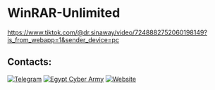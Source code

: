 # WinRAR-Unlimited

https://www.tiktok.com/@dr.sinaway/video/7248882752060198149?is_from_webapp=1&sender_device=pc



## Contacts:
[![Telegram](https://img.shields.io/badge/-Telegram-blue)](https://telegram.me/HORS_VIP)
[![Egypt Cyber Army](https://img.shields.io/badge/-Telegram-blue)](https://t.me/EGY_CYBER_ARMY)
[![Website](https://img.shields.io/website)](https://drsinaway.com)
